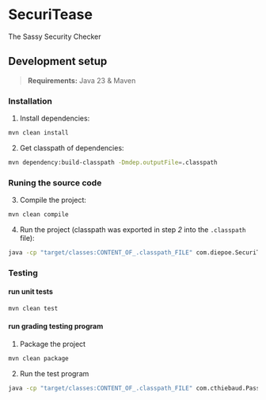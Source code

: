 # SecuriTease

The Sassy Security Checker

## Development setup

> **Requirements:** Java 23 & Maven

### Installation

1. Install dependencies:
```sh
mvn clean install
```

2. Get classpath of dependencies:
```sh
mvn dependency:build-classpath -Dmdep.outputFile=.classpath
```

### Runing the source code

3. Compile the project:
```sh
mvn clean compile
```

4. Run the project (classpath was exported in step *2* into the `.classpath` file):
```sh
java -cp "target/classes:CONTENT_OF_.classpath_FILE" com.diepoe.SecuriTeaseApp
```

### Testing

#### run unit tests

```sh
mvn clean test
```

#### run grading testing program

1. Package the project
```sh
mvn clean package
```

2. Run the test program
```sh
java -cp "target/classes:CONTENT_OF_.classpath_FILE" com.cthiebaud.PasswordValidatorTester PROJECT_DIRECTORY/target/securitease-1.0.0-SNAPSHOT.jar
```